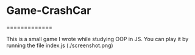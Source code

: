 # Game-CrashCar

=============

This is a small game I wrote while studying OOP in JS. You can play it by running the file index.js
(./screenshot.png)
